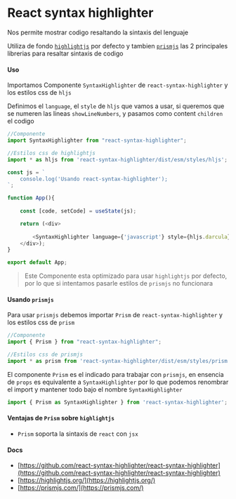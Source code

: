 # React syntax highlighter

Nos permite mostrar codigo resaltando la sintaxis del lenguaje

Utiliza de fondo [`highlightjs`](https://highlightjs.org/) por defecto y tambien [`prismjs`](https://prismjs.com/) las 2 principales librerias para resaltar sintaxis de codigo

#### Uso

Importamos Componente `SyntaxHighlighter` de `react-syntax-highlighter` y los estilos css de `hljs`

Definimos el `language`, el `style` de `hljs` que vamos a usar, si queremos que se numeren las lineas `showLineNumbers`, y pasamos como content `children` el codigo

```js
//Componente
import SyntaxHighlighter from "react-syntax-highlighter";

//Estilos css de highlightjs
import * as hljs from 'react-syntax-highlighter/dist/esm/styles/hljs';

const js = `
    console.log('Usando react-syntax-highlighter');
`;

function App(){
    
    const [code, setCode] = useState(js);

    return (<div>
    
        <SyntaxHighlighter language={'javascript'} style={hljs.darcula} showLineNumbers={true}>{code}</SyntaxHighlighter>
    </div>);
}

export default App;
```

> Este Componente esta optimizado para usar `highlightjs` por defecto, por lo que si intentamos pasarle estilos de `prismjs` no funcionara


#### Usando `prismjs`

Para usar `prismjs` debemos importar `Prism` de `react-syntax-highlighter` y los estilos css de `prism`

```js
//Componente
import { Prism } from "react-syntax-highlighter";

//Estilos css de prismjs
import * as prism from 'react-syntax-highlighter/dist/esm/styles/prism';
```

El componente `Prism` es el indicado para trabajar con `prismjs`, en ensencia de `props` es equivalente a `SyntaxHighlighter` por lo que podemos renombrar el import y mantener todo bajo el nombre `SyntaxHighlighter`

```js
import { Prism as SyntaxHighlighter } from 'react-syntax-highlighter';
```

#### Ventajas de `Prism` sobre `highlightjs`

- `Prism` soporta la sintaxis de `react` con `jsx`

#### Docs

- [https://github.com/react-syntax-highlighter/react-syntax-highlighter](https://github.com/react-syntax-highlighter/react-syntax-highlighter)
- [https://highlightjs.org/](https://highlightjs.org/)
- [https://prismjs.com/](https://prismjs.com/)